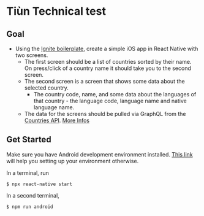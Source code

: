 # Tiùn Technical test

## Goal 

- Using the [Ignite boilerplate](https://github.com/infinitered/ignite), create a simple iOS app in React Native with two screens. 
    - The first screen should be a list of countries sorted by their name. On press/click of a country name it should take you to the second screen.
    - The second screen is a screen that shows some data about the selected country. 
        - The country code, name, and some data about the languages of that country - the language code, language name and native language name.
    - The data for the screens should be pulled via GraphQL from the [Countries API](https://countries.trevorblades.com/.). [More Infos](https://github.com/trevorblades/countries)

## Get Started

Make sure you have Android development environment installed. [This link](https://reactnative.dev/docs/environment-setup) will help you setting up your environment otherwise.

In a terminal, run 
```shell
$ npx react-native start
```

In a second terminal,
```shell
$ npm run android
```

